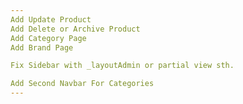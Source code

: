 ```yaml
---
Add Update Product
Add Delete or Archive Product
Add Category Page
Add Brand Page

Fix Sidebar with _layoutAdmin or partial view sth.

Add Second Navbar For Categories
---
```

